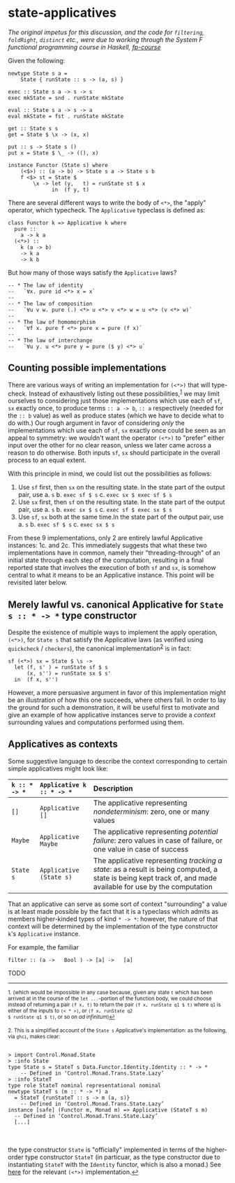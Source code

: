 # state-applicatives

_The original impetus for this discussion, and the code for `filtering`, `foldRight`, `distinct` etc., were due to working through the System F functional programming course in Haskell, [fp-course](https://github.com/system-f/fp-course)_

Given the following:

```
newtype State s a = 
	State { runState :: s -> (a, s) }

exec :: State s a -> s -> s
exec mkState = snd . runState mkState

eval :: State s a -> s -> a
eval mkState = fst . runState mkState

get :: State s s
get = State $ \x -> (x, x)

put :: s -> State s ()
put x = State $ \_ -> ((), x)

instance Functor (State s) where
	(<$>) :: (a -> b) -> State s a -> State s b
	f <$> st = State $
		\x -> let (y, 	t) = runState st $ x
			  in  (f y, t)
```

There are several different ways to write the body of `<*>`, the "apply" operator, which typecheck. The `Applicative` typeclass is defined as:

```
class Functor k => Applicative k where
  pure ::
    a -> k a
  (<*>) ::
    k (a -> b)
    -> k a
    -> k b
```

But how many of those ways satisfy the `Applicative` laws?

```
-- * The law of identity
--   `∀x. pure id <*> x = x`
--
-- * The law of composition
--   `∀u v w. pure (.) <*> u <*> v <*> w = u <*> (v <*> w)`
--
-- * The law of homomorphism
--   `∀f x. pure f <*> pure x = pure (f x)`
--
-- * The law of interchange
--   `∀u y. u <*> pure y = pure ($ y) <*> u`
```

## Counting possible implementations

There are various ways of writing an implementation for `(<*>)` that will type-check. Instead of exhaustively listing out these possibilities,<sup><a href="#fn1" id="ref1">1</a></sup> we may limit ourselves to considering just those implementations which use each of `sf`, `sx` exactly once, to produce terms `:: a -> b`, `:: a` respectively (needed for the `:: b` value) as well as produce states (which we have to decide what to do with.) Our rough argument in favor of considering _only_ the implementations which use each of `sf`, `sx` exactly once could be seen as an appeal to symmetry: we wouldn't want the operator `(<*>)` to "prefer" either input over the other for no clear reason, unless we later came across a reason to do otherwise. Both inputs `sf`, `sx` should participate in the overall process to an equal extent.

With this principle in mind, we could list out the possibilities as follows: 

1. Use `sf` first, then `sx` on the resulting state. In the state part of the output pair, use 
  a. `s`
  b. `exec sf $ s`
  c. `exec sx $ exec sf $ s`
2. Use `sx` first, then `sf` on the resulting state. In the state part of the output pair, use
  a. `s`
  b. `exec sx $ s`
  c. `exec sf $ exec sx $ s`
3. Use `sf`, `sx` both at the same time.In the state part of the output pair, use
  a. `s`
  b. `exec sf $ s`
  c. `exec sx $ s`

From these 9 implementations, only 2 are entirely lawful Applicative instances: 1c. and 2c. This immediately suggests that what these two implementations have in common, namely their "threading-through" of an initial state through each step of the computation, resulting in a final reported state that involves the execution of both `sf` and `sx`, is somehow central to what it means to be an Applicative instance. This point will be revisited later below.

## Merely lawful vs. canonical Applicative for `State s :: * -> *` type constructor

Despite the existence of multiple ways to implement the apply operation, `(<*>)`, for `State s` that satisfy the Applicative laws (as verified using `quickcheck` / `checkers`), the canonical implementation<sup><a href="#fn2" id="ref2">2</a></sup> is in fact:

```
sf (<*>) sx = State $ \s ->
  let (f, s' ) = runState sf $ s
      (x, s'') = runState sx $ s'
  in  (f x, s'')

```

However, a more persuasive argument in favor of this implementation might be an illustration of how this one succeeds, where others fail. In order to lay the ground for such a demonstration, it will be useful first to motivate and give an example of how applicative instances serve to provide a _context_ surrounding values and computations performed using them.

## Applicatives as contexts

Some suggestive language to describe the context corresponding to certain simple applicatives might look like:

| `k :: * -> *` | `Applicative k :: * -> *`   | Description |
| :---          | :---                        | :--- |
| `[]`          | `Applicative []`            | The applicative representing _nondeterminism_: zero, one or many values | 
| `Maybe`       | `Applicative Maybe`         | The applicative representing _potential failure_: zero values in case of failure, or one value in case of success |
| `State s`     | `Applicative (State s)`     | The applicative representing _tracking a state_: as a result is being computed, a state is being kept track of, and made available for use by the computation |

That an applicative can serve as some sort of context "surrounding" a value is at least made possible by the fact that it is a typeclass which admits as members higher-kinded types of kind `* -> *`: however, the nature of that context will be determined by the implementation of the type constructor `k`'s `Applicative` instance.

For example, the familiar

```
filter :: (a ->   Bool ) -> [a] ->   [a]
```

TODO

***

<sup id="fn1">1. (which would be impossible in any case because, given any state <code>t</code> which has been arrived at in the course of the <code>let ...</code>-portion of the function body, we could choose instead of returning a pair <code>(f x, t)</code> to return the pair <code>(f x, runState q1 $ t)</code> where <code>q1</code> is either of the inputs to <code>(&lt; * &gt;)</code>, or <code>(f x, runState q2 $ runState q1 $ t)</code>, or so on <em>ad infinitum</em>)<a href="#ref1" title="Jump back to footnote 1">↩</a>
</sup>
<br>
<br>
<sup id="fn2">2. This is a simplified account of the <code>State s</code> Applicative's implementation: as the following, via <code>ghci</code>, makes clear:<br>
<pre>
<code>
> import Control.Monad.State
> :info State
type State s = StateT s Data.Functor.Identity.Identity :: * -> *
    -- Defined in ‘Control.Monad.Trans.State.Lazy’
> :info StateT
type role StateT nominal representational nominal
newtype StateT s (m :: * -> *) a
  = StateT {runStateT :: s -> m (a, s)}
    -- Defined in ‘Control.Monad.Trans.State.Lazy’
instance [safe] (Functor m, Monad m) => Applicative (StateT s m)
  -- Defined in ‘Control.Monad.Trans.State.Lazy’
  [...]
</code>
</pre><br>the type constructor <code>State</code> is "officially" implemented in terms of the higher-order type constructor <code>StateT</code> (in particuar, as the type constructor due to instantiating <code>StateT</code> with the <code>Identity</code> functor, which is also a monad.) See <a href="https://hackage.haskell.org/package/transformers-0.5.6.2/docs/src/Control.Monad.Trans.State.Lazy.html#line-204">here</a> for the relevant <code>(<*>)</code> implementation.<a href="#ref2" title="Jump back to footnote 2">↩</a></sup>

